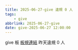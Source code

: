 ```yaml
---
title: 2025-06-27-give 違規 0 人
tags:
    - give
abbrlink: 2025-06-27-give
date: give-2025-06-27 12:00:00
---
```

give 板 [板規連結](https://www.ptt.cc/bbs/give/M.1612495900.A.C32.html)
昨天違規 0 人
